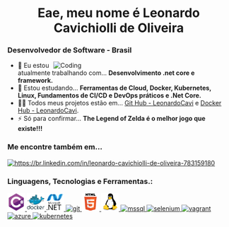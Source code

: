 <h1 align="center">Eae, meu nome é Leonardo Cavichiolli de Oliveira</h1>
<h3 align="left">Desenvolvedor de Software - Brasil</h3>
<img align="right" alt="Coding" width="400" src="https://c.tenor.com/tlprFPQJkcIAAAAC/not-bad-link.gif">

- 🔭 Eu estou atualmente trabalhando com... **Desenvolvimento .net core e framework.**
- 🌱 Estou estudando... **Ferramentas de Cloud, Docker, Kubernetes, Linux, Fundamentos de CI/CD e DevOps práticos e .Net Core.**
- 👨‍💻 Todos meus projetos estão em... [Git Hub - LeonardoCavi](https://github.com/LeonardoCavi) e [Docker Hub - LeonardoCavi](https://hub.docker.com/u/leonardocavi).
- ⚡ Só para confirmar... **The Legend of Zelda é o melhor jogo que existe!!!**

<h3 align="left">Me encontre também em...</h3>
<p align="left">
<a href="https://br.linkedin.com/in/leonardo-cavichiolli-de-oliveira-783159180" target="blank"><img align="center" src="https://raw.githubusercontent.com/rahuldkjain/github-profile-readme-generator/master/src/images/icons/Social/linked-in-alt.svg" alt="https://br.linkedin.com/in/leonardo-cavichiolli-de-oliveira-783159180" height="30" width="40" /></a>
</p>

<h3 align="left">Linguagens, Tecnologias e Ferramentas.:</h3>
<p align="left"> <a href="https://www.w3schools.com/cs/" target="_blank" rel="noreferrer"> <img src="https://raw.githubusercontent.com/devicons/devicon/master/icons/csharp/csharp-original.svg" alt="csharp" width="40" height="40"/> </a> <a href="https://www.docker.com/" target="_blank" rel="noreferrer"> <img src="https://raw.githubusercontent.com/devicons/devicon/master/icons/docker/docker-original-wordmark.svg" alt="docker" width="40" height="40"/> </a> <a href="https://dotnet.microsoft.com/" target="_blank" rel="noreferrer"> <img src="https://raw.githubusercontent.com/devicons/devicon/master/icons/dot-net/dot-net-original-wordmark.svg" alt="dotnet" width="40" height="40"/> </a> <a href="https://git-scm.com/" target="_blank" rel="noreferrer"> <img src="https://www.vectorlogo.zone/logos/git-scm/git-scm-icon.svg" alt="git" width="40" height="40"/> </a> <a href="https://www.w3.org/html/" target="_blank" rel="noreferrer"> <img src="https://raw.githubusercontent.com/devicons/devicon/master/icons/html5/html5-original-wordmark.svg" alt="html5" width="40" height="40"/> </a> <a href="https://www.linux.org/" target="_blank" rel="noreferrer"> <img src="https://raw.githubusercontent.com/devicons/devicon/master/icons/linux/linux-original.svg" alt="linux" width="40" height="40"/> </a> <a href="https://www.microsoft.com/en-us/sql-server" target="_blank" rel="noreferrer"> <img src="https://www.svgrepo.com/show/303229/microsoft-sql-server-logo.svg" alt="mssql" width="40" height="40"/> </a> <a href="https://www.selenium.dev" target="_blank" rel="noreferrer"> <img src="https://raw.githubusercontent.com/detain/svg-logos/780f25886640cef088af994181646db2f6b1a3f8/svg/selenium-logo.svg" alt="selenium" width="40" height="40"/> </a> <a href="https://www.vagrantup.com/" target="_blank" rel="noreferrer"> <img src="https://www.vectorlogo.zone/logos/vagrantup/vagrantup-icon.svg" alt="vagrant" width="40" height="40"/> </a> <a href="https://azure.microsoft.com/en-in/" target="_blank" rel="noreferrer"> <img src="https://www.vectorlogo.zone/logos/microsoft_azure/microsoft_azure-icon.svg" alt="azure" width="40" height="40"/> </a> <a href="https://kubernetes.io" target="_blank" rel="noreferrer"> <img src="https://www.vectorlogo.zone/logos/kubernetes/kubernetes-icon.svg" alt="kubernetes" width="40" height="40"/> </a> </p>
